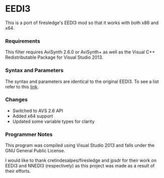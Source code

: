 # EEDI3

This is a port of firesledge's EEDI3 mod so that it works with both x86 and x64.

### Requirements

This filter requires AviSynth 2.6.0 or AviSynth+ as well as the Visual C++ Redistributable Package for Visual Studio 2013.

### Syntax and Parameters

The syntax and parameters are identical to the original EEDI3. To see a list refer to this [link](http://avisynth.nl/index.php/Eedi3).

### Changes

* Switched to AVS 2.6 API
* Added x64 support
* Updated some variable types for clarity

### Programmer Notes

This program was compiled using Visual Studio 2013 and falls under the GNU General Public License.

I would like to thank cretindesalpes/firesledge and jpsdr for their work on EEDI3 and NNEDI3 (respectively) as this project was made as a result of their efforts.